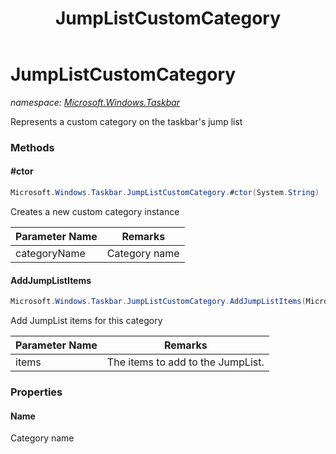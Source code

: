 ﻿---
title: JumpListCustomCategory
---

# JumpListCustomCategory
_namespace: [Microsoft.Windows.Taskbar](N-Microsoft.Windows.Taskbar.html)_

Represents a custom category on the taskbar's jump list

### Methods

#### #ctor
```csharp
Microsoft.Windows.Taskbar.JumpListCustomCategory.#ctor(System.String)
```
Creates a new custom category instance

|Parameter Name|Remarks|
|--------------|-------|
|categoryName|Category name|


#### AddJumpListItems
```csharp
Microsoft.Windows.Taskbar.JumpListCustomCategory.AddJumpListItems(Microsoft.Windows.Taskbar.IJumpListItem[])
```
Add JumpList items for this category

|Parameter Name|Remarks|
|--------------|-------|
|items|The items to add to the JumpList.|




### Properties

#### Name
Category name

